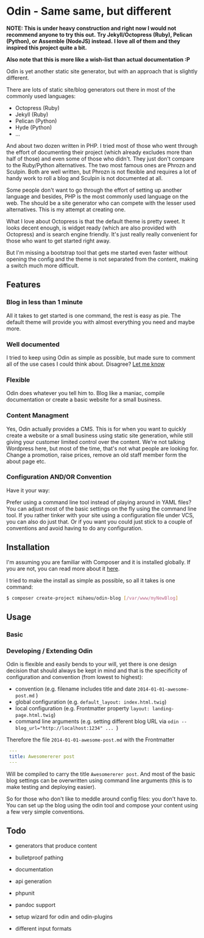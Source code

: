# Odin - Same same, but different

**NOTE: This is under heavy construction and right now I would not recommend anyone to try this out.**
**Try Jekyll/Octopress (Ruby), Pelican (Python), or Assemble (NodeJS) instead.**
**I love all of them and they inspired this project quite a bit.**

**Also note that this is more like a wish-list than actual documentation :P**


Odin is yet another static site generator, but with an approach that is slightly different.

There are lots of static site/blog generators out there in most of the commonly used languages:

- Octopress (Ruby)
- Jekyll (Ruby)
- Pelican (Python)
- Hyde (Python)
- ...

And about two dozen written in PHP. I tried most of those who went through the effort of documenting their project (which already excludes more than half of those) and even some of those who didn't. They just don't compare to the Ruby/Python alternatives. The two most famous ones are Phrozn and Sculpin. Both are well written, but Phrozn is not flexible and requires a lot of handy work to roll a blog and Sculpin is not documented at all.

Some people don't want to go through the effort of setting up another language and besides, PHP is the most commonly used language on the web. The should be a site generator who can compete with the lesser used alternatives. This is my attempt at creating one.

What I love about Octopress is that the default theme is pretty sweet. It looks decent enough, is widget ready (which are also provided with Octopress) and is search engine friendly. It's just really really convenient for those who want to get started right away.

But I'm missing a bootstrap tool that gets me started even faster without opening the config and the theme is not separated from the content, making a switch much more difficult.

## Features

### Blog in less than 1 minute
All it takes to get started is one command, the rest is easy as pie. The default theme will provide you with almost everything you need and maybe more.

### Well documented
I tried to keep using Odin as simple as possible, but made sure to comment all of the use cases I could think about. Disagree? [Let me know](http://someLINK)

### Flexible
Odin does whatever you tell him to. Blog like a maniac, compile documentation or create a basic website for a small business.

### Content Managment
Yes, Odin actually provides a CMS. This is for when you want to quickly create a website or a small business using static site generation, while still giving your customer limited control over the content. We're not talking Wordpress here, but most of the time, that's not what people are looking for. Change a promotion, raise prices, remove an old staff member form the about page etc.

### Configuration AND/OR Convention
Have it your way:

Prefer using a command line tool instead of playing around in YAML files? You can adjust most of the basic settings on the fly using the command line tool. If you rather tinker with your site using a configuration file under VCS, you can also do just that. Or if you want you could just stick to a couple of conventions and avoid having to do any configuration.

## Installation

I'm assuming you are familiar with Composer and it is installed globally. If you are not, you can read more about it [here](http://LINK).

I tried to make the install as simple as possible, so all it takes is one command:

```bash
$ composer create-project mihaeu/odin-blog [/var/www/myNewBlog]
```

## Usage

### Basic

### Developing / Extending Odin

Odin is flexible and easily bends to your will, yet there is one design decision that should always be kept in mind and that is the specificity of configuration and convention (from lowest to highest):

- convention (e.g. filename includes title and date `2014-01-01-awesome-post.md` )
- global configuration (e.g. `default_layout: index.html.twig`)
- local configuration (e.g. Frontmatter property `layout: landing-page.html.twig`)
- command line arguments (e.g. setting different blog URL via `odin --blog_url="http://localhost:1234" ... `)

Therefore the file `2014-01-01-awesome-post.md` with the Frontmatter

```yml
 ---
 title: Awesomererer post
 ---
```

 Will be compiled to carry the title `Awesomererer post`. And most of the basic blog settings can be overwritten using command line arguments (this is to make testing and deploying easier).

 So for those who don't like to meddle around config files: you don't have to. You can set up the blog using the odin tool and compose your content using a few very simple conventions.

## Todo

- generators that produce content
- bulletproof pathing
- documentation
- api generation
- phpunit

- pandoc support
- setup wizard for odin and odin-plugins
- different input formats
